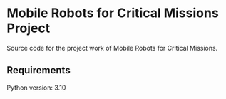 
# Mobile Robots for Critical Missions Project

Source code for the project work of Mobile Robots for Critical Missions.




## Requirements

Python version: 3.10

